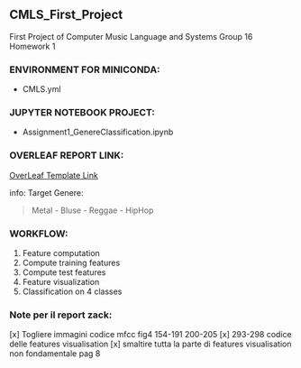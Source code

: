 ## CMLS_First_Project
 First Project of Computer Music Language and Systems Group 16 Homework 1

### ENVIRONMENT FOR MINICONDA:
- CMLS.yml

### JUPYTER NOTEBOOK PROJECT:
 - Assignment1_GenereClassification.ipynb

### OVERLEAF REPORT LINK:
[OverLeaf Template Link](https://it.overleaf.com/7297938544zbhsbwwycfwv)

info:
Target Genere:  
> Metal - Bluse - Reggae - HipHop

### WORKFLOW:

1. Feature computation
2. Compute training features
3. Compute test features
4. Feature visualization
5. Classification on 4 classes


### Note per il report zack:
[x] Togliere immagini codice mfcc fig4 154-191 200-205
[x] 293-298 codice delle features visualisation
[x] smaltire tutta la parte di features visualisation non fondamentale pag 8
